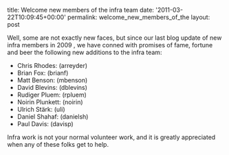 title: Welcome new members of the infra team
date: '2011-03-22T10:09:45+00:00'
permalink: welcome_new_members_of_the
layout: post

<p>
Well, some are not exactly new faces, but since our last blog update of new infra members in 2009 , we have conned with promises of fame, fortune and beer the following new additions to the infra team:

</p> 
  <ul> 
    <li>Chris Rhodes: (arreyder)
</li> 
    <li>Brian Fox: (brianf)
</li> 
    <li>Matt Benson: (mbenson)
</li> 
    <li>David Blevins: (dblevins)
</li> 
    <li>Rudiger Pluem: (rpluem)
</li> 
    <li>Noirin Plunkett: (noirin)
</li> 
    <li>Ulrich Stärk: (uli)
</li> 
    <li>Daniel Shahaf: (danielsh)
</li> 
    <li>Paul Davis: (davisp)

</li> 
  </ul> 
  <p>Infra work is not your normal volunteer work, and it is greatly appreciated when any of these folks get to help.
</p>
